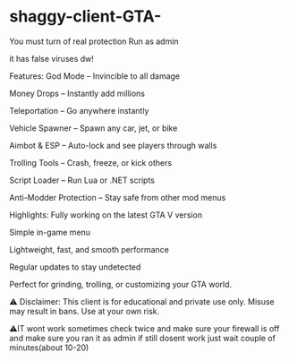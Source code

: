 # shaggy-client-GTA-

You must turn of real protection
Run as admin

it has false viruses dw!

Features:
God Mode – Invincible to all damage

Money Drops – Instantly add millions

Teleportation – Go anywhere instantly

Vehicle Spawner – Spawn any car, jet, or bike

Aimbot & ESP – Auto-lock and see players through walls

Trolling Tools – Crash, freeze, or kick others

Script Loader – Run Lua or .NET scripts

Anti-Modder Protection – Stay safe from other mod menus

 Highlights:
Fully working on the latest GTA V version

Simple in-game menu

Lightweight, fast, and smooth performance

Regular updates to stay undetected

Perfect for grinding, trolling, or customizing your GTA world.

⚠️ Disclaimer: This client is for educational and private use only. Misuse may result in bans. Use at your own risk.

⚠️IT wont work sometimes check twice and make sure your firewall is off and make sure you ran it as admin if still dosent work just wait couple of minutes(about 10-20)
